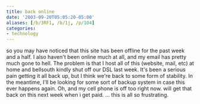 ```yaml
---
title: back online
date: '2003-09-20T05:05:20-05:00'
aliases: [/b/3RF1, /b/1j, /p/104]
categories:
- technology
---
```

so you may have noticed that this site has been offline for the past week and a half. I also haven't been online much at
all, and my email has pretty much gone to hell. The problem is that I host all of this (website, mail, etc) at home and
bellsouth kindly shut off our DSL last week. It's been a serious pain getting it all back up, but I think we're back to
some form of stability. In the meantime, I'll be looking for some sort of backup system in case this ever happens again.
Oh, and my cell phone is off too right now. will get that back on this next week when i get paid. ... this is all so
frustrating.
